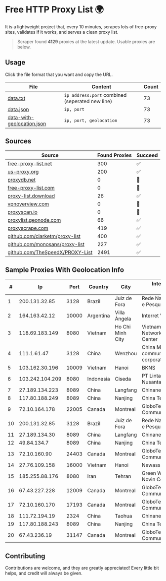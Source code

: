 
# Free HTTP Proxy List 🌍

It is a lightweight project that, every 10 minutes, scrapes lots of free-proxy sites, validates if it works, and serves a clean proxy list.


> Scraper found **4129** proxies at the latest update. Usable proxies are below.

## Usage

Click the file format that you want and copy the URL.


|File|Content|Count|
|----|-------|-----|
|[data.txt](https://raw.githubusercontent.com/themiralay/Proxy-List-World/master/data.txt)|`ip_address:port` combined (seperated new line)|73|
|[data.json](https://raw.githubusercontent.com/themiralay/Proxy-List-World/master/data.json)|`ip, port`|73|
|[data-with-geolocation.json](https://raw.githubusercontent.com/themiralay/Proxy-List-World/master/data-with-geolocation.json)|`ip, port, geolocation`|73|

## Sources

|Source|Found Proxies|Succeed|
|------|-------------|-------|
|[free-proxy-list.net](https://free-proxy-list.net)|300|✅|
|[us-proxy.org](https://www.us-proxy.org)|200|✅|
|[proxydb.net](http://proxydb.net)|0|🚫|
|[free-proxy-list.com](https://free-proxy-list.com/?page=&port=&type%5B%5D=http&type%5B%5D=https&up_time=0&search=Search)|0|🚫|
|[proxy-list.download](https://www.proxy-list.download/HTTP)|26|✅|
|[vpnoverview.com](https://vpnoverview.com/privacy/anonymous-browsing/free-proxy-servers)|0|🚫|
|[proxyscan.io](https://www.proxyscan.io)|0|🚫|
|[proxylist.geonode.com](https://proxylist.geonode.com/api/proxy-list?limit=300&page=1&sort_by=lastChecked&sort_type=desc&protocols=http,https)|66|✅|
|[proxyscrape.com](https://api.proxyscrape.com/v2/?request=displayproxies&protocol=http&timeout=10000&country=all&ssl=all&anonymity=all)|419|✅|
|[github.com/clarketm/proxy-list](https://raw.githubusercontent.com/clarketm/proxy-list/master/proxy-list-raw.txt)|400|✅|
|[github.com/monosans/proxy-list](https://raw.githubusercontent.com/monosans/proxy-list/main/proxies/http.txt)|227|✅|
|[github.com/TheSpeedX/PROXY-List](https://raw.githubusercontent.com/TheSpeedX/PROXY-List/master/http.txt)|2491|✅|


## Sample Proxies With Geolocation Info

|#|Ip|Port|Country|City|Internet Service Provider|
|-|--|----|-------|----|-------------------------|
|1|200.131.32.85|3128|Brazil|Juiz de Fora|Rede Nacional de Ensino e Pesquisa|
|2|164.163.42.12|10000|Argentina|Villa Ángela|Interret Villa Angela SRL|
|3|118.69.183.149|8080|Vietnam|Ho Chi Minh City|Vietnam Internet Network Information Center|
|4|111.1.61.47|3128|China|Wenzhou|China Mobile communications corporation|
|5|103.162.30.196|10009|Vietnam|Hanoi|BKNS|
|6|103.242.104.209|8080|Indonesia|Ciseda|PT Lintas Jaringan Nusantara|
|7|27.189.134.223|8089|China|Langfang|Chinanet|
|8|117.80.188.249|8089|China|Nanjing|China Telecom|
|9|72.10.164.178|22005|Canada|Montreal|GloboTech Communications|
|10|200.131.32.85|3128|Brazil|Juiz de Fora|Rede Nacional de Ensino e Pesquisa|
|11|27.189.134.30|8089|China|Langfang|Chinanet|
|12|49.84.134.7|8089|China|Nanjing|China Telecom|
|13|72.10.160.90|24403|Canada|Montreal|GloboTech Communications|
|14|27.76.109.158|16000|Vietnam|Hanoi|Newass2011xDSLHCMC|
|15|185.255.88.176|8080|Iran|Tehran|Green Web Samaneh Novin Co Ltd|
|16|67.43.227.228|12009|Canada|Montreal|GloboTech Communications|
|17|72.10.160.170|17193|Canada|Montreal|GloboTech Communications|
|18|111.72.194.19|2324|China|Taohua|Chinanet|
|19|117.80.188.243|8089|China|Nanjing|China Telecom|
|20|67.43.236.19|31147|Canada|Montreal|GloboTech Communications|



## Contributing

Contributions are welcome, and they are greatly appreciated! Every
little bit helps, and credit will always be given.

